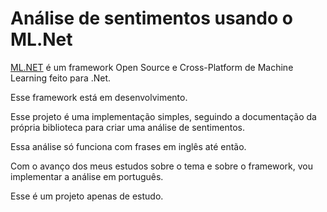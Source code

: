 # Análise de sentimentos usando o ML.Net

[ML.NET](https://www.microsoft.com/net/learn/apps/machine-learning-and-ai/ml-dotnet) é um framework Open Source e Cross-Platform de Machine Learning feito para .Net.

Esse framework está em desenvolvimento.

Esse projeto é uma implementação simples, seguindo a documentação da própria biblioteca para criar uma análise de sentimentos.

Essa análise só funciona com frases em inglês até então.

Com o avanço dos meus estudos sobre o tema e sobre o framework, vou implementar a análise em português.

Esse é um projeto apenas de estudo.
